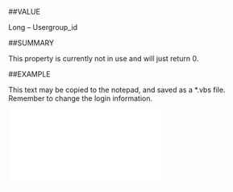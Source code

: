 
##VALUE

Long – Usergroup_id


##SUMMARY

This property is currently not in use and will just return 0.


##EXAMPLE

This text may be copied to the notepad, and saved as a *.vbs file. Remember to change the login information.

![](..\..\Examples\vbs\SORelation.GroupID.vbs.txt)

